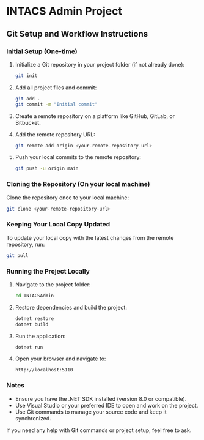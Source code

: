# INTACS Admin Project

## Git Setup and Workflow Instructions

### Initial Setup (One-time)

1. Initialize a Git repository in your project folder (if not already done):
   ```bash
   git init
   ```

2. Add all project files and commit:
   ```bash
   git add .
   git commit -m "Initial commit"
   ```

3. Create a remote repository on a platform like GitHub, GitLab, or Bitbucket.

4. Add the remote repository URL:
   ```bash
   git remote add origin <your-remote-repository-url>
   ```

5. Push your local commits to the remote repository:
   ```bash
   git push -u origin main
   ```

### Cloning the Repository (On your local machine)

Clone the repository once to your local machine:
```bash
git clone <your-remote-repository-url>
```

### Keeping Your Local Copy Updated

To update your local copy with the latest changes from the remote repository, run:
```bash
git pull
```

### Running the Project Locally

1. Navigate to the project folder:
   ```bash
   cd INTACSAdmin
   ```

2. Restore dependencies and build the project:
   ```bash
   dotnet restore
   dotnet build
   ```

3. Run the application:
   ```bash
   dotnet run
   ```

4. Open your browser and navigate to:
   ```
   http://localhost:5110
   ```

### Notes

- Ensure you have the .NET SDK installed (version 8.0 or compatible).
- Use Visual Studio or your preferred IDE to open and work on the project.
- Use Git commands to manage your source code and keep it synchronized.

If you need any help with Git commands or project setup, feel free to ask.
